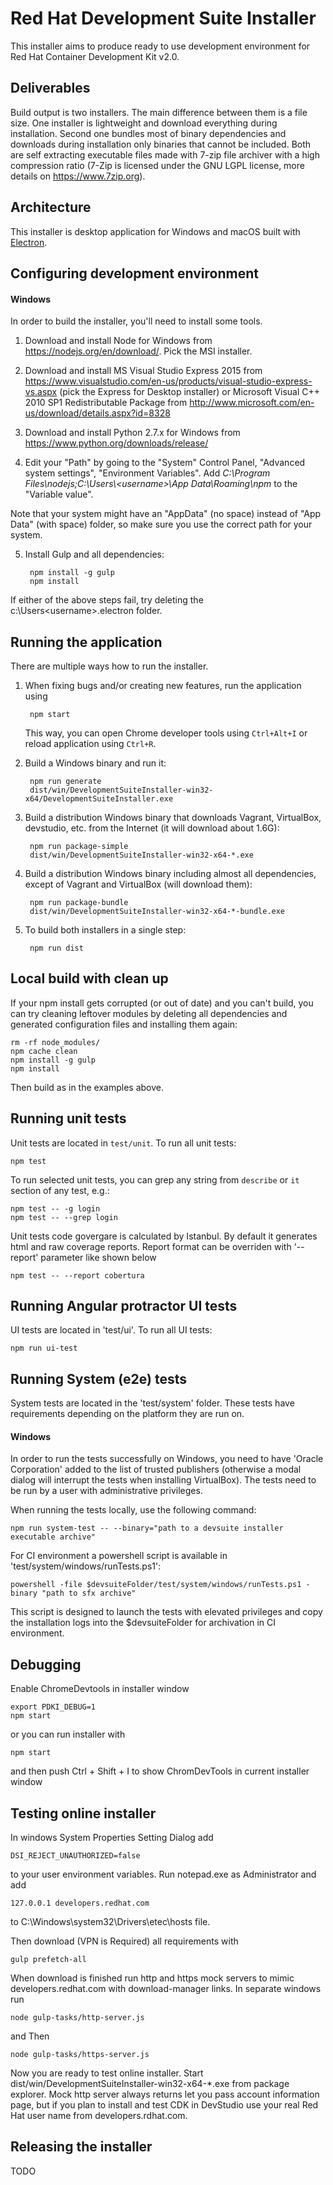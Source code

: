 Red Hat Development Suite Installer
====================================

This installer aims to produce ready to use development environment for Red Hat Container Development Kit v2.0.

Deliverables
------------
Build output is two installers. The main difference between them is a file size. One installer is lightweight and download everything during installation. Second one bundles most of binary dependencies and downloads during installation only binaries that cannot be included. Both are self extracting executable files made with 7-zip file archiver with a high compression ratio (7-Zip is licensed under the GNU LGPL license, more details on <https://www.7zip.org>).

Architecture
------------

This installer is desktop application for Windows and macOS built with [Electron](http://electron.atom.io/docs/tutorial/about/). 

Configuring development environment
-----------------------------------

#### Windows

In order to build the installer, you'll need to install some tools.

1. Download and install Node for Windows from <https://nodejs.org/en/download/>. Pick the MSI installer.

2. Download and install MS Visual Studio Express 2015 from <https://www.visualstudio.com/en-us/products/visual-studio-express-vs.aspx> (pick the Express for Desktop installer) or Microsoft Visual C++ 2010 SP1 Redistributable Package from <http://www.microsoft.com/en-us/download/details.aspx?id=8328>

3. Download and install Python 2.7.x for Windows from <https://www.python.org/downloads/release/>

4. Edit your "Path" by going to the "System" Control Panel, "Advanced system settings", "Environment Variables". Add _C:\Program Files\nodejs;C:\Users\\&lt;username&gt;\App Data\Roaming\npm_ to the "Variable value".

Note that your system might have an "AppData" (no space) instead of "App Data" (with space) folder, so make sure you use the correct path for your system.

5. Install Gulp and all dependencies:

        npm install -g gulp
        npm install

If either of the above steps fail, try deleting the c:\Users\<username>\.electron folder.

Running the application
-----------------------

There are multiple ways how to run the installer.

1. When fixing bugs and/or creating new features, run the application using

        npm start

   This way, you can open Chrome developer tools using `Ctrl+Alt+I` or reload application using `Ctrl+R`.

2. Build a Windows binary and run it:

        npm run generate
        dist/win/DevelopmentSuiteInstaller-win32-x64/DevelopmentSuiteInstaller.exe

3. Build a distribution Windows binary that downloads Vagrant, VirtualBox, devstudio, etc. from the Internet (it will download about 1.6G):

        npm run package-simple
        dist/win/DevelopmentSuiteInstaller-win32-x64-*.exe

4. Build a distribution Windows binary including almost all dependencies, except of Vagrant and VirtualBox (will download them):

        npm run package-bundle
        dist/win/DevelopmentSuiteInstaller-win32-x64-*-bundle.exe

5. To build both installers in a single step:

        npm run dist

Local build with clean up
-------------------------

If your npm install gets corrupted (or out of date) and you can't build, you can try cleaning leftover modules by deleting all dependencies and generated configuration files and installing them again:

    rm -rf node_modules/
    npm cache clean
    npm install -g gulp
    npm install

Then build as in the examples above.

Running unit tests
------------------

Unit tests are located in `test/unit`. To run all unit tests:

    npm test

To run selected unit tests, you can grep any string from `describe` or `it` section
of any test, e.g.:

    npm test -- -g login
    npm test -- --grep login
    
Unit tests code govergare is calculated by Istanbul. By default it generates html and raw coverage reports. Report format can be overriden with '--report' parameter like shown below
    
    npm test -- --report cobertura

Running Angular protractor UI tests
---------------------------

UI tests are located in 'test/ui'. To run all UI tests:

    npm run ui-test

Running System (e2e) tests
--------------------------

System tests are located in the 'test/system' folder. These tests have requirements depending on the platform they are run on.

#### Windows
In order to run the tests successfully on Windows, you need to have 'Oracle Corporation' added to the list of trusted publishers (otherwise a modal dialog will interrupt the tests when installing VirtualBox). The tests need to be run by a user with administrative privileges.

When running the tests locally, use the following command:

    npm run system-test -- --binary="path to a devsuite installer executable archive"

For CI environment a powershell script is available in 'test/system/windows/runTests.ps1':

    powershell -file $devsuiteFolder/test/system/windows/runTests.ps1 -binary "path to sfx archive"

This script is designed to launch the tests with elevated privileges and copy the installation logs into the $devsuiteFolder for archivation in CI environment.

Debugging
---------

Enable ChromeDevtools in installer window

    export PDKI_DEBUG=1
    npm start

or you can run installer with

    npm start

and then push Ctrl + Shift + I to show ChromDevTools in current installer window

Testing online installer
------------------------

In windows System Properties Setting Dialog add

    DSI_REJECT_UNAUTHORIZED=false

to your user environment variables.
Run notepad.exe as Administrator and add

    127.0.0.1 developers.redhat.com

to C:\Windows\system32\Drivers\etec\hosts file.

Then download (VPN is Required) all requirements with

    gulp prefetch-all

When download is finished run http and https mock servers to mimic
developers.redhat.com with download-manager links. In separate windows run

    node gulp-tasks/http-server.js

and Then

    node gulp-tasks/https-server.js

Now you are ready to test online installer. Start
dist/win/DevelopmentSuiteInstaller-win32-x64-*.exe from package explorer. Mock
http server always returns let you pass account information page, but if you
plan to install and test CDK in DevStudio use your real Red Hat user name from
developers.rdhat.com.

Releasing the installer
-----------------------

TODO
